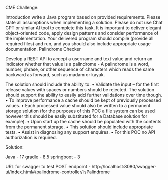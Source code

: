 CME Challenge:

Introduction
write a Java program based on provided requirements.
Please state all assumptions when implementing a solution.
Please do not use Chat GPT or similar AI tool to complete this task.
It is important to deliver elegant object-oriented code, apply design patterns and consider
performance of the implementation.
Your delivered program should compile (provide all required files) and run, and you should also
include appropriate usage documentation.
Palindrome Checker

Develop a REST API to accept a username and text value and return an indicator whether that value
is a palindrome - A palindrome is a word, number, phrase, or other sequence of characters which
reads the same backward as forward, such as madam or kayak.

The solution should include the ability to:
• Validate the input – for the first release values with spaces or numbers should be rejected.
The solution should support the ability to easily add further validations over time though.
• To improve performance a cache should be kept of previously processed values.
• Each processed value should also be written to a permanent storage solution (for the
purposes of this POC a file system can be used however this should be easily substituted for
a Database solution for example).
• Upon start up the cache should be populated with the contents from the permanent
storage.
• This solution should include appropriate tests.
• Assist in diagnosing any support enquires.
• For this POC no API authorization is required.



Solution:

Java - 17
gradle - 8.5
springboot - 3


URL for swagger to test POST endpoint - http://localhost:8080/swagger-ui/index.html#/palindrome-controller/isPalindrome